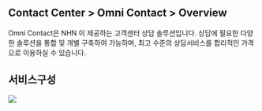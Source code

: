 ## Contact Center > Omni Contact > Overview
Omni Contact은 NHN 이 제공하는 고객센터 상담 솔루션입니다.
상담에 필요한 다양한 솔루션을 통합 및 개별 구축하여 가능하며, 최고 수준의 상담서비스를 합리적인 가격으로 이용하실 수 있습니다.

## 서비스구성

![](http://static.toastoven.net/prod_contact_center/OmniContact_intro.png)
